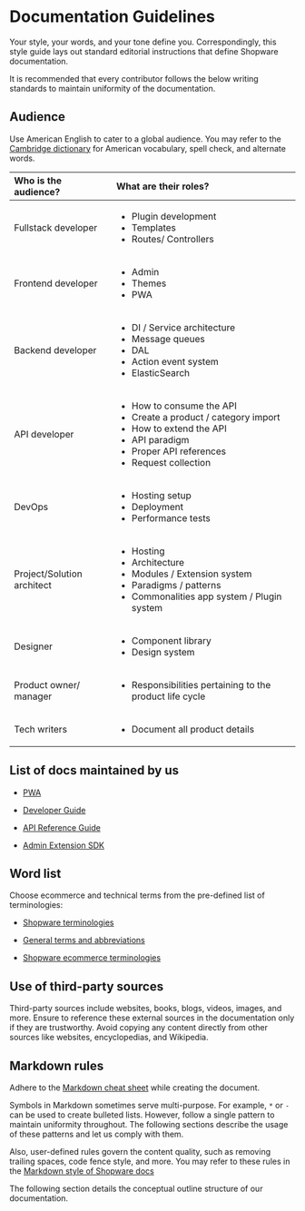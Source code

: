 # Documentation Guidelines

Your style, your words, and your tone define you. Correspondingly, this style guide lays out standard editorial instructions that define Shopware documentation. 

It is recommended that every contributor follows the below writing standards to maintain uniformity of the documentation.

## Audience

Use American English to cater to a global audience. You may refer to the [Cambridge dictionary](https://dictionary.cambridge.org/dictionary/essential-american-english/) for American vocabulary, spell check, and alternate words.

| Who is the audience? | What are their roles? |
| :--- | :--- |
| Fullstack developer | <ul><li>Plugin development</li><li>Templates</li><li>Routes/ Controllers</li></ul>|
| Frontend developer | <ul><li>Admin</li><li>Themes</li><li>PWA</li></ul>  |
| Backend developer | <ul><li>DI / Service architecture</li><li>Message queues</li><li>DAL</li><li>Action event system</li><li>ElasticSearch</li></ul> |
| API developer  | <ul><li>How to consume the API</li><li>Create a product / category import</li><li>How to extend the API</li><li>API paradigm</li><li>Proper API references</li><li>Request collection</li></ul> |
| DevOps  | <ul><li>Hosting setup</li><li>Deployment</li><li>Performance tests</li></ul> |
| Project/Solution architect | <ul><li>Hosting</li><li>Architecture</li><li>Modules / Extension system</li><li>Paradigms / patterns</li><li>Commonalities app system / Plugin system</li></ul> |
| Designer | <ul><li>Component library</li><li>Design system</li></ul> |
| Product owner/ manager | <ul><li>Responsibilities pertaining to the product life cycle</li></ul> |
| Tech writers | <ul><li>Document all product details</li></ul> |



## List of docs maintained by us

* [PWA](https://shopware-pwa-docs.vuestorefront.io/)

* [Developer Guide](https://developer.shopware.com/docs/)

* [API Reference Guide](https://shopware.stoplight.io/)

* [Admin Extension SDK](https://shopware.github.io/admin-extension-sdk/)


## Word list

Choose ecommerce and technical terms from the pre-defined list of terminologies:

* [Shopware terminologies](https://shopware.atlassian.net/wiki/spaces/pr/pages/19249037615/Shopware+terminology)

* [General terms and abbreviations](https://shopware.atlassian.net/wiki/spaces/BGE/pages/735426953/Our+corporate+communications)

* [Shopware ecommerce terminologies](https://shopware.atlassian.net/wiki/spaces/pr/pages/19205063733/Shopware+ecommerce+terminology_)


## Use of third-party sources

Third-party sources include websites, books, blogs, videos, images, and more. Ensure to reference these external sources in the documentation only if they are trustworthy. Avoid copying any content directly from other sources like websites, encyclopedias, and Wikipedia.

## Markdown rules

Adhere to the [Markdown cheat sheet](https://www.markdownguide.org/cheat-sheet/) while creating the document. 

Symbols in Markdown sometimes serve multi-purpose. For example, `*` or `-` can be used to create bulleted lists. However, follow a single pattern to maintain uniformity throughout. The following sections describe the usage of these patterns and let us comply with them.

Also, user-defined rules govern the content quality, such as removing trailing spaces, code fence style, and more. You may refer to these rules in the [Markdown style of Shopware docs](https://github.com/shopware/docs/blob/master/markdown-style-config.yml)

The following section details the conceptual outline structure of our documentation.